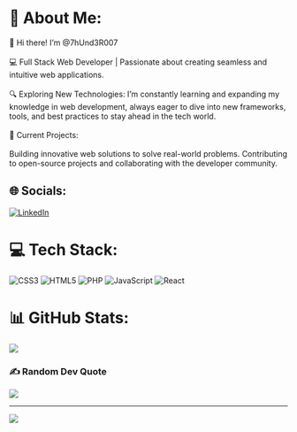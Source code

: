 # 💫 About Me:
👋 Hi there! I’m @7hUnd3R007<br><br>💻 Full Stack Web Developer | Passionate about creating seamless and intuitive web applications.<br><br>🔍 Exploring New Technologies: I’m constantly learning and expanding my knowledge in web development, always eager to dive into new frameworks, tools, and best practices to stay ahead in the tech world.<br><br>🚀 Current Projects:<br><br>Building innovative web solutions to solve real-world problems. Contributing to open-source projects and collaborating with the developer community.


## 🌐 Socials:
[![LinkedIn](https://img.shields.io/badge/LinkedIn-%230077B5.svg?logo=linkedin&logoColor=white)](https://linkedin.com/in/https://www.linkedin.com/in/akila-madusanka-9608aa212/) 

# 💻 Tech Stack:
![CSS3](https://img.shields.io/badge/css3-%231572B6.svg?style=for-the-badge&logo=css3&logoColor=white) ![HTML5](https://img.shields.io/badge/html5-%23E34F26.svg?style=for-the-badge&logo=html5&logoColor=white) ![PHP](https://img.shields.io/badge/php-%23777BB4.svg?style=for-the-badge&logo=php&logoColor=white) ![JavaScript](https://img.shields.io/badge/javascript-%23323330.svg?style=for-the-badge&logo=javascript&logoColor=%23F7DF1E) ![React](https://img.shields.io/badge/react-%2320232a.svg?style=for-the-badge&logo=react&logoColor=%2361DAFB)
# 📊 GitHub Stats:
![](https://github-readme-streak-stats.herokuapp.com/?user=7hUnd3R007&theme=outrun&hide_border=false)<br/>

### ✍️ Random Dev Quote
![](https://quotes-github-readme.vercel.app/api?type=horizontal&theme=radical)

---
[![](https://visitcount.itsvg.in/api?id=7hUnd3R007&icon=0&color=0)](https://visitcount.itsvg.in)

<!-- Proudly created with GPRM ( https://gprm.itsvg.in ) -->
